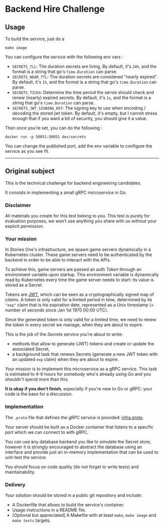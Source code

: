 # Backend Hire Challenge

## Usage
To build the service, just do a

```shell
make image
```

You can configure the service with the following env vars :
- `SECRETS_TLL`: The duration secrets are living, By default, it's `24h`, and the format is a string that go's `time.Duration` can parse.
- `SECRETS_NEAR_TTL`: The duration secrets are considered "nearly expired". By default, it's `1h`, and the format is a string that go's `time.Duration` can parse.
- `SECRETS_TICKS`: Determine the time period the servie should check and renew (nearly) expired secrets. By default, it's `1s`, and the format is a string that go's `time.Duration` can parse.
- `SECRETS_JWT_SIGNING_KEY`: The signing key to use when encoding / decoding the stored jwt token. By default, it's empty, but I cannot stress enough that if you want a bit of security, you should give it a value.

Then once you're set, you can do the following :

```shell
docker run -p 50051:50051 dev/secrets
```

You can change the published port, add the env variable to configure the service as you see fit.

-----

## Original subject

This is the technical challenge for backend engineering candidates.

It consists in implementing a small gRPC microservice in Go.

### Disclaimer

All materials you create for this test belong to you. This test is purely for evaluation purposes, we won’t use anything you share with us without your explicit permission.

### Your mission

In Stories One's infrastructure, we spawn game servers dynamically in a Kubernetes cluster.
These game servers need to be authenticated by the backend in order to be able to interact with the APIs.

To achieve this, game servers are passed an auth *Token* through an environment variable upon startup. This environment variable is dynamically read by Kubernetes every time the game server needs to start: its value is stored as a Secret.

Tokens are [JWT](https://jwt.io/), which can be seen as a cryptographically signed map of *claims*.
A token is only valid for a limited period in time, determined by its `"exp"` claim that is his
expiration date, represented as a Unix timestamp (= number of seconds since Jan 1st 1970 00:00 UTC).

Since the generated token is only valid for a limited time, we need to renew the token in every secret we manage, when they are about to expire.

This is the job of the *Secrets* service you're about to write:

* methods that allow to generate (JWT) tokens and create or update the associated Secret,
* a background task that renews Secrets (generate a new JWT token with an updated `exp` claim) when they are about to expire.

Your mission is to implement this microservice as a gRPC service. This task is estimated to 4-6 hours for somebody who's already using Go and you shouldn't spend more than this.

**It is okay if you don't finish**, especially if you're new to Go or gRPC: your code is the base for a discussion.

### Implementation

The `.proto` file that defines the gRPC service is provided: [infra.proto](./infra.proto).

Your server should be built as a Docker container that listens to a specific port which we can connect to with gRPC.

You can use any database backend you like to simulate the Secret store, however it is strongly
encouraged to abstract the database using an interface and provide just an in-memory implementation that can be used to unit-test the service.

You should focus on code quality (do not forget to write tests) and maintainability.

### Delivery

Your solution should be stored in a public git repository and include:
* A Dockerfile that allows to build the service's container.
* Usage instructions in a README file.
* [Optional but appreciated] A Makefile with at least `make`, `make image` and `make tests` targets.
